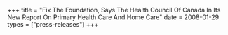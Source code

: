 +++
title = "Fix The Foundation, Says The Health Council Of Canada In Its New Report On Primary Health Care And Home Care"
date = 2008-01-29
types = ["press-releases"]
+++

